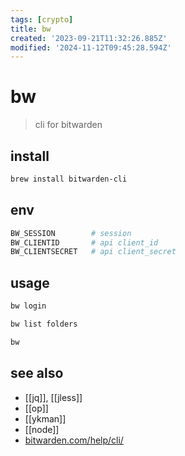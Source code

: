 ```yaml
---
tags: [crypto]
title: bw
created: '2023-09-21T11:32:26.885Z'
modified: '2024-11-12T09:45:28.594Z'
---
```


# bw

> cli for bitwarden

## install

```sh
brew install bitwarden-cli
```

## env

```sh
BW_SESSION        # session
BW_CLIENTID       # api client_id
BW_CLIENTSECRET   # api client_secret
```

## usage

```sh
bw login

bw list folders

bw 
```

## see also

- [[jq]], [[jless]]
- [[op]]
- [[ykman]]
- [[node]]
- [bitwarden.com/help/cli/](https://bitwarden.com/help/cli/)
